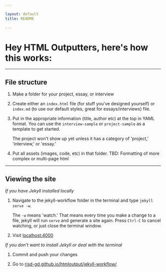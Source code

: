 ```yaml
---

layout: default
title: README

---
```


# Hey HTML Outputters, here's how this works:

---

## File structure

1. Make a folder for your project, essay, or interview

2. Create either an `index.html` file (for stuff you've designed yourself) or `index.md` (to use our default styles, great for essays/interviews) file.

3. Put in the appropriate information (title, author etc) at the top in YAML format. You can use the `interview-sample` or `project-sample` as a template to get started.

	The project won't show up yet unless it has a category of 'project,' 'interview,' or 'essay.'

3. Put all assets (images, code, etc) in that folder. TBD: Formatting of more complex or multi-page html

---
## Viewing the site

_If you have Jekyll installed locally_

1. Navigate to the jekyll-workflow folder in the terminal and type `jekyll serve -w`. 

	The `-w` means 'watch.' That means every time you make a change to a file, jekyll will run `serve` and generate a site again. Press `Ctrl-C` to cancel watching, or just close the terminal window.

2. Visit [localhost:4000](http://localhost:4000/)


_If you don't want to install Jekyll or deal with the terminal_

1. Commit and push your changes

2. Go to [risd-gd.github.io/htmloutput/jekyll-workflow/](http://risd-gd.github.io/htmloutput/jekyll-workflow/)



